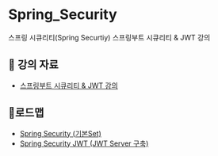 # Spring_Security
스프링 시큐리티(Spring Securtiy) 스프링부트 시큐리티 &amp; JWT 강의

<h2>📖 강의 자료</h2>
<ul>
  <li>
    <a href ="https://www.inflearn.com/course/%EC%8A%A4%ED%94%84%EB%A7%81%EB%B6%80%ED%8A%B8-%EC%8B%9C%ED%81%90%EB%A6%AC%ED%8B%B0/dashboard" > 스프링부트 시큐리티 & JWT 강의 </a>
  </li>
</ul>
  <h2>📔로드맵</h2>
<ul>
  <li>
    <a href = "https://github.com/LimJinOuk/Spring_Securit">  Spring Security (기본Set) </a>
  </li>
  <li>
    <a href = "">Spring Security JWT (JWT Server 구축) </a>
  </li>
</ul>
